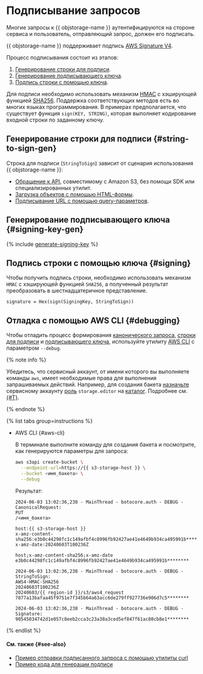 # Подписывание запросов


Многие запросы к {{ objstorage-name }} аутентифицируются на стороне сервиса и пользователь, отправляющий запрос, должен его подписать.

{{ objstorage-name }} поддерживает подпись [AWS Signature V4](https://docs.aws.amazon.com/AmazonS3/latest/API/sig-v4-authenticating-requests.html).

Процесс подписывания состоит из этапов:

1. [Генерирование строки для подписи](#string-to-sign-gen).
1. [Генерирование подписывающего ключа](#signing-key-gen).
1. [Подпись строки с помощью ключа](#signing).

Для подписи необходимо использовать механизм [HMAC](https://ru.wikipedia.org/wiki/HMAC) с хэширующей функцией [SHA256](https://ru.wikipedia.org/wiki/SHA-2). Поддержка соответствующих методов есть во многих языках программирования. В примерах предполагается, что существует функция `sign(KEY, STRING)`, которая выполняет кодирование входной строки по заданному ключу.

## Генерирование строки для подписи {#string-to-sign-gen}

Строка для подписи (`StringToSign`) зависит от сценария использования {{ objstorage-name }}:

* [Обращение к API](./index.md), совместимому с Amazon S3, без помощи SDK или специализированных утилит.
* [Загрузка объектов с помощью HTML-формы](../concepts/presigned-post-forms.md).
* [Подписывание URL с помощью query-параметров](../concepts/pre-signed-urls.md).

## Генерирование подписывающего ключа {#signing-key-gen}

{% include [generate-signing-key](../../_includes/storage/generate-signing-key.md) %}

## Подпись строки с помощью ключа {#signing}

Чтобы получить подпись строки, необходимо использовать механизм `HMAC` с хэширующей функцией `SHA256`, а полученный результат преобразовать в шестнадцатеричное представление.

```text
signature = Hex(sign(SigningKey, StringToSign))
```

## Отладка с помощью AWS CLI {#debugging}

Чтобы отладить процесс формирования [канонического запроса](../concepts/pre-signed-urls.md#canonical-request), [строки для подписи](../concepts/pre-signed-urls.md#composing-string-to-sign) и [подписывающего ключа](../concepts/pre-signed-urls.md#signing-key-gen), используйте утилиту [AWS CLI](../tools/aws-cli.md) с параметром `--debug`. 

{% note info %}

Убедитесь, что сервисный аккаунт, от имени которого вы выполняете команды `aws`, имеет необходимые права для выполнения запрашиваемых действий. Например, для создания бакета [назначьте](../../iam/operations/sa/assign-role-for-sa.md) сервисному аккаунту [роль](../security/index.md#storage-uploader) `storage.editor` на [каталог](../../resource-manager/concepts/resources-hierarchy.md#folder). Подробнее см. [{#T}](../security/overview.md).

{% endnote %}

{% list tabs group=instructions %}

- AWS CLI {#aws-cli}

  В терминале выполните команду для создания бакета и посмотрите, как генерируются параметры для запроса:

  ```bash
  aws s3api create-bucket \
    --endpoint-url=https://{{ s3-storage-host }} \
    --bucket <имя_бакета> \
    --debug
  ```

  Результат:

  ```text
  2024-06-03 13:02:36,238 - MainThread - botocore.auth - DEBUG - CanonicalRequest:
  PUT
  /<имя_бакета>

  host:{{ s3-storage-host }}
  x-amz-content-sha256:e3b0c44298fc1c149afbf4c8996fb92427ae41e4649b934ca495991b********
  x-amz-date:20240603T100236Z

  host;x-amz-content-sha256;x-amz-date
  e3b0c44298fc1c149afbf4c8996fb92427ae41e4649b934ca495991b********

  2024-06-03 13:02:36,238 - MainThread - botocore.auth - DEBUG - StringToSign:
  AWS4-HMAC-SHA256
  20240603T100236Z
  20240603/{{ region-id }}/s3/aws4_request
  7877a13bafaa45f9751e7f345b64a63acc6de279ff927736e906d7c5********

  2024-06-03 13:02:36,238 - MainThread - botocore.auth - DEBUG - Signature:
  90545034742d1e057c8eeb2cca3c23a38a3ced5ef847f61ac80cb8e1********
  ```

{% endlist %}

#### См. также {#see-also}

* [Пример отправки подписанного запроса с помощью утилиты curl](../api-ref/authentication.md#s3-api-example)
* [Пример кода для генерации подписи](../concepts/pre-signed-urls.md#code-examples)